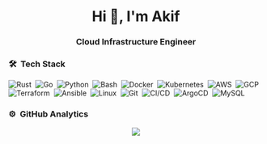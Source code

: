 <h1 align="center">Hi 👋, I'm Akif</h1>
<h3 align="center">Cloud Infrastructure Engineer</h3>

### 🛠 &nbsp;Tech Stack

![Rust](https://img.shields.io/badge/-Rust-05122A?style=flat&logo=rust)&nbsp;
![Go](https://img.shields.io/badge/-Go-05122A?style=flat&logo=go)&nbsp;
![Python](https://img.shields.io/badge/-Python-05122A?style=flat&logo=python)&nbsp;
![Bash](https://img.shields.io/badge/-Bash-05122A?style=flat&logo=gnu-bash)&nbsp;
![Docker](https://img.shields.io/badge/-Docker-05122A?style=flat&logo=docker)&nbsp;
![Kubernetes](https://img.shields.io/badge/-Kubernetes-05122A?style=flat&logo=kubernetes)&nbsp;
![AWS](https://img.shields.io/badge/-AWS-05122A?style=flat&logo=amazon-aws)&nbsp;
![GCP](https://img.shields.io/badge/Google%20Cloud-05122A?style=flat&logo=google-cloud)&nbsp;
![Terraform](https://img.shields.io/badge/-Terraform-05122A?style=flat&logo=terraform)&nbsp;
![Ansible](https://img.shields.io/badge/-Ansible-05122A?style=flat&logo=ansible)&nbsp;
![Linux](https://img.shields.io/badge/-GNU/Linux-05122A?style=flat&logo=linux)&nbsp;
![Git](https://img.shields.io/badge/-Git-05122A?style=flat&logo=git)&nbsp;
![CI/CD](https://img.shields.io/badge/-CI/CD-05122A?style=flat&logo=gitlab)&nbsp;
![ArgoCD](https://img.shields.io/badge/-ArgoCD-05122A?style=flat&logo=argo)&nbsp;
![MySQL](https://img.shields.io/badge/-MySQL-05122A?style=flat&logo=mysql)&nbsp;
### ⚙️ &nbsp;GitHub Analytics

<p align="center">
<a href="https://linkedin.com/in/akiffeyzioglu"><img src="https://img.shields.io/badge/linkedin-0077B5.svg?style=for-the-badge&logo=linkedin&logoColor=white"/></a>
</p>
